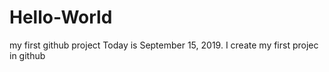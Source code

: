 # Hello-World
my first github project
Today is September 15, 2019. I create my first projec in github
